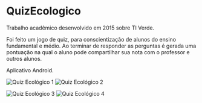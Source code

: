 # QuizEcologico

Trabalho acadêmico desenvolvido em 2015 sobre TI Verde.

Foi feito um jogo de quiz, para conscientização de alunos do ensino fundamental e médio. 
Ao terminar de responder as perguntas é gerada uma pontuação na qual o aluno pode compartilhar sua nota com o professor e outros alunos.

Aplicativo Android.

![Quiz Ecológico 1](https://user-images.githubusercontent.com/11562615/181050008-807d2d9c-5398-4a67-80f1-756ea4432ba7.jpg)
![Quiz Ecológico 2](https://user-images.githubusercontent.com/11562615/181050047-159bf298-c500-4c72-a840-a58b60308db2.jpg)

![Quiz Ecológico 3](https://user-images.githubusercontent.com/11562615/181050062-1e5b5ec6-0ca8-4703-9f62-f5558dfa4397.jpg)
![Quiz Ecológico 4](https://user-images.githubusercontent.com/11562615/181050066-ad7db391-ccc8-4c9b-9477-bdd7f1e3ef77.jpg)
